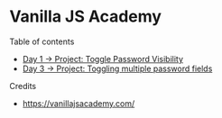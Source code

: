 # Vanilla JS Academy

Table of contents

* [Day 1 → Project: Toggle Password Visibility](https://github.com/nielslange/vanilla-js-academy/tree/master/Day%2001)
* [Day 3 → Project: Toggling multiple password fields](https://github.com/nielslange/vanilla-js-academy/tree/master/Day%2003)

Credits

* https://vanillajsacademy.com/